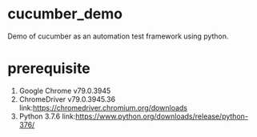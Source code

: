 # cucumber_demo
Demo of cucumber as an automation test framework using python.

# prerequisite
1. Google Chrome v79.0.3945
2. ChromeDriver v79.0.3945.36 link:https://chromedriver.chromium.org/downloads
3. Python 3.7.6 link:https://www.python.org/downloads/release/python-376/